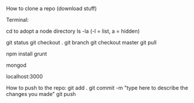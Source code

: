 How to clone a repo (download stuff)

Terminal:

cd to adopt a node directory
ls -la (-l = list, a = hidden)

git status
git checkout .
git branch
git checkout master
git pull

npm install
grunt

mongod

localhost:3000

How to push to the repo:
git add .
git commit -m "type here to describe the changes you made"
git push